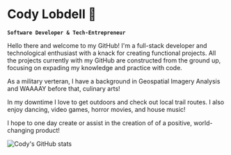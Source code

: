 # Cody Lobdell 👋

**`Software Developer & Tech-Entrepreneur`** 

Hello there and welcome to my GitHub! I'm a full-stack developer and technological enthusiast with a knack for creating functional projects. 
All the projects currently with my GitHub are constructed from the ground up, focusing on expading my knowledge and practice with code.

As a military verteran, I have a background in Geospatial Imagery Analysis and WAAAAY before that, culinary arts!

In my downtime I love to get outdoors and check out local trail routes. I also enjoy dancing, video games, horror movies, and house music!

I hope to one day create or assist in the creation of of a positive, world-changing product!

![Cody's GitHub stats](https://github-readme-stats.vercel.app/api?username=codylobdell&show_icons=true&theme=radical)
